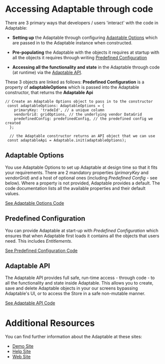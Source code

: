 # Accessing Adaptable through code

There are 3 primary ways that developers / users 'interact' with the code in Adaptable:

- **Setting up** the Adaptable through configuring [Adaptable Options](./interfaces/_adaptableOptions_adaptableOptions_.adaptableOptions.html) which are passed in to the Adaptable instance when constructed.

- **Pre-populating** the Adaptable with the objects it requires at startup with all the objects it requires through writing [Predefined Configuration](./interfaces/_predefinedconfig_predefinedconfig_.predefinedconfig.html)

- **Accessing all the functionality and state** in the Adaptable through code (at runtime) via the [Adaptable API](interfaces/_api_adaptableApi_.adaptableApi.html).

These 3 objects are linked as follows: 
**Predefined Configuration** is a property of **adaptableOptions** which is passed into the Adaptable constructor, that returns the **Adaptable Api**

```tsx
// Create an Adaptable Options object to pass in to the constructor
 const adaptableOptions: AdaptableOptions = {
    primaryKey: 'tradeId', // a unique column
    vendorGrid: gridOptions, // the underlying vendor DataGrid
    predefinedConfig: predefinedConfig, // the predefined config we created
  };

  // the Adaptable constructor returns an API object that we can use
 const adaptableApi = Adaptable.init(adaptableOptions);
```

## Adaptable Options

You use Adaptable Options to set up Adaptable at design time so that it fits your requirements. There are 2 mandatory properties (_primaryKey_ and _vendorGrid_) and a host of optional ones (including _Predefined Config_ - see below). Where a property is not provided, Adaptable provides a default. The code documentation lists all the available properties and their default values.

[See Adaptable Options Code](./interfaces/_adaptableOptions_adaptableOptions_.adaptableOptions.html)

## Predefined Configuration

You can provide  Adaptable at start-up with _Predefined Configuration_ which ensures that when Adaptable first loads it contains all the objects that users need. This includes *Entitlements*.

[See Predefined Configuration Code](./interfaces/_predefinedconfig_predefinedconfig_.predefinedconfig.html)


## Adaptable API

The Adaptable API provides full safe, run-time access - through code - to all the functionality and state inside Adaptable. This allows you to create, save and delete Adaptable objects in your our screens bypassing Adaptable's UI, or to access the Store in a safe non-mutable manner.

[See Adaptable API Code](interfaces/_api_adaptableApi_.adaptableApi.html)


# Additional Resources

You can find further information about the Adaptable at these sites:

- [Demo Site](https://demo.adaptableblotter.com)
- [Help Site](https://adaptabletools.zendesk.com/hc/en-us)
- [Web Site](http://www.adaptabletools.com)
